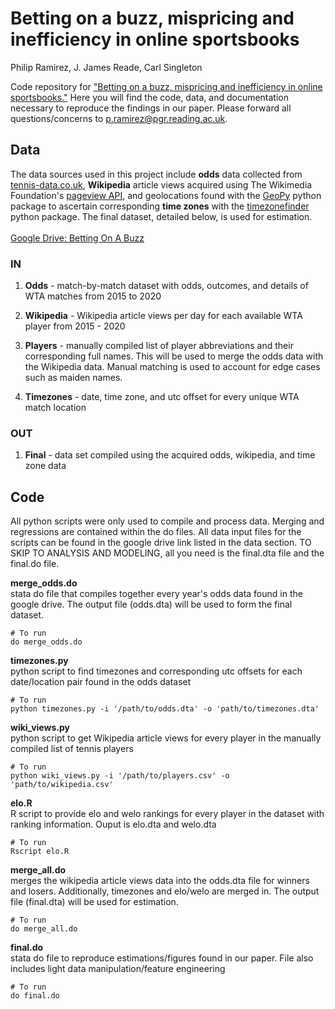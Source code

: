 # Betting on a buzz, mispricing and inefficiency in online sportsbooks
Philip Ramirez, J. James Reade, Carl Singleton

Code repository for ["Betting on a buzz, mispricing and inefficiency in online sportsbooks."](https://www.carlsingletoneconomics.com/uploads/4/2/3/0/42306545/tennis_rrs.pdf) Here you will find the code, data, and documentation necessary to reproduce the findings in our paper. Please forward all questions/concerns to p.ramirez@pgr.reading.ac.uk.

## Data
The data sources used in this project include **odds** data collected from [tennis-data.co.uk](http://www.tennis-data.co.uk), **Wikipedia** article views acquired using The Wikimedia Foundation's [pageview API](https://github.com/mediawiki-utilities/python-mwviews), and geolocations found with the [GeoPy](https://geopy.readthedocs.io/en/stable/) python package to ascertain corresponding **time zones** with the [timezonefinder](https://pypi.org/project/timezonefinder/) python package. The final dataset, detailed below, is used for estimation.
<br />
<br />
[Google Drive: Betting On A Buzz](https://drive.google.com/drive/folders/1GiRMkek1MnUAYzIhutt_Oie_XIq2vDO7?usp=sharing)

### IN
1. **Odds** - match-by-match dataset with odds, outcomes, and details of WTA matches from 2015 to 2020


2. **Wikipedia** - Wikipedia article views per day for each available WTA player from 2015 - 2020

3. **Players** - manually compiled list of player abbreviations and their corresponding full names. This will be used to merge the odds data with the Wikipedia data. Manual matching is used to account for edge cases such as maiden names.

4. **Timezones** - date, time zone, and utc offset for every unique WTA match location

### OUT
1. **Final** - data set compiled using the acquired odds, wikipedia, and time zone data

## Code
All python scripts were only used to compile and process data. Merging and regressions are contained within the do files. All data input files
for the scripts can be found in the google drive link listed in the data section. TO SKIP TO ANALYSIS AND MODELING, all you need is the final.dta file and the final.do file.

**merge_odds.do**
<br />
stata do file that compiles together every year's odds data found in the google drive. The output file (odds.dta) will be used to form the final dataset.
```
# To run
do merge_odds.do
```

**timezones.py**
<br />
python script to find timezones and corresponding utc offsets for each date/location pair found in the odds dataset
```
# To run
python timezones.py -i '/path/to/odds.dta' -o 'path/to/timezones.dta'
```

**wiki_views.py**
<br />
python script to get Wikipedia article views for every player in the manually compiled list of tennis players
```
# To run
python wiki_views.py -i '/path/to/players.csv' -o 'path/to/wikipedia.csv'
```

**elo.R**
<br />
R script to provide elo and welo rankings for every player in the dataset with ranking information. Ouput is elo.dta and welo.dta
```
# To run
Rscript elo.R
```

**merge_all.do**
<br />
merges the wikipedia article views data into the odds.dta file for winners and losers. Additionally, timezones and elo/welo are merged in. The output file (final.dta) will be used for estimation.
```
# To run
do merge_all.do
```

**final.do**
<br />
stata do file to reproduce estimations/figures found in our paper. File also includes light data manipulation/feature engineering
```
# To run
do final.do
```
